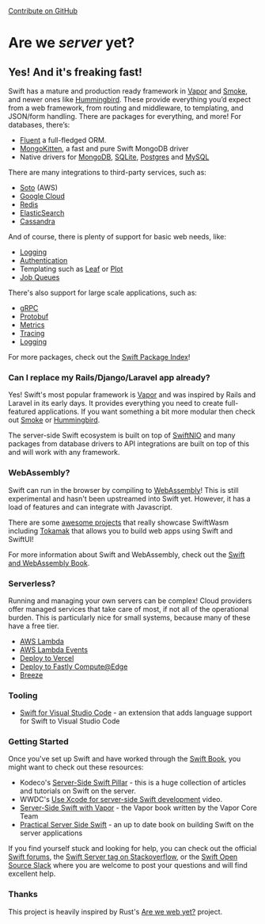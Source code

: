 <div class="github-fork-ribbon-wrapper left">
  <div class="github-fork-ribbon">
    <a href="https://github.com/brokenhandsio/are-we-server-yet" target="_blank">Contribute on GitHub</a>
  </div>
</div>

# Are we _server_ yet?
## Yes! And it's freaking fast!

Swift has a mature and production ready framework in [Vapor](https://www.vapor.codes) and [Smoke](https://github.com/amzn/smoke-framework), and newer ones like [Hummingbird](https://github.com/hummingbird-project/hummingbird). These provide everything you’d expect from a web framework, from routing and middleware, to templating, and JSON/form handling. There are packages for everything, and more! For databases, there’s:

- [Fluent](https://github.com/vapor/fluent-kit) a full-fledged ORM.
- [MongoKitten](https://github.com/orlandos-nl/MongoKitten), a fast and pure Swift MongoDB driver
- Native drivers for [MongoDB](https://github.com/mongodb/mongo-swift-driver), [SQLite](https://github.com/vapor/sqlite-nio), [Postgres](https://github.com/vapor/postgres-nio) and [MySQL](https://github.com/vapor/mysql-nio)

There are many integrations to third-party services, such as:

- [Soto](https://soto.codes) (AWS)
- [Google Cloud](https://github.com/vapor-community/google-cloud)
- [Redis](https://gitlab.com/mordil/RediStack)
- [ElasticSearch](https://github.com/brokenhandsio/elasticsearch-nio-client)
- [Cassandra](https://github.com/apple/swift-cassandra-client)

And of course, there is plenty of support for basic web needs, like:

- [Logging](https://github.com/apple/swift-log)
- [Authentication](https://github.com/vapor/jwt)
- Templating such as [Leaf](https://github.com/vapor/leaf) or [Plot](https://github.com/JohnSundell/Plot)
- [Job Queues](https://github.com/vapor/queues)

There's also support for large scale applications, such as:

- [gRPC](https://github.com/grpc/grpc-swift)
- [Protobuf](https://github.com/apple/swift-protobuf)
- [Metrics](https://github.com/apple/swift-metrics)
- [Tracing](https://github.com/apple/swift-distributed-tracing)
- [Logging](https://github.com/apple/swift-log)

For more packages, check out the [Swift Package Index](https://swiftpackageindex.com/)!

### Can I replace my Rails/Django/Laravel app already?

Yes! Swift's most popular framework is [Vapor](https://www.vapor.codes) and was inspired by Rails and Laravel in its early days. It provides everything you need to create full-featured applications. If you want something a bit more modular then check out [Smoke](https://github.com/amzn/smoke-framework) or [Hummingbird](https://github.com/hummingbird-project/hummingbird).

The server-side Swift ecosystem is built on top of [SwiftNIO](https://github.com/apple/swift-nio) and many packages from database drivers to API integrations are built on top of this and will work with any framework.

### WebAssembly?

Swift can run in the browser by compiling to [WebAssembly](https://swiftwasm.org)! This is still experimental and hasn't been upstreamed into Swift yet. However, it has a load of features and can integrate with Javascript. 

There are some [awesome projects](https://github.com/swiftwasm/awesome-swiftwasm) that really showcase SwiftWasm including [Tokamak](https://github.com/TokamakUI/Tokamak) that allows you to build web apps using Swift and SwiftUI!

For more information about Swift and WebAssembly, check out the [Swift and WebAssembly Book](https://book.swiftwasm.org).

### Serverless?

Running and managing your own servers can be complex! Cloud providers offer managed services that take care of most, if not all of the operational burden. This is particularly nice for small systems, because many of these have a free tier.

- [AWS Lambda](https://github.com/swift-server/swift-aws-lambda-runtime)
- [AWS Lambda Events](https://github.com/swift-server/swift-aws-lambda-events)
- [Deploy to Vercel](https://github.com/swift-cloud/Vercel)
- [Deploy to Fastly Compute@Edge](https://github.com/swift-cloud/Compute)
- [Breeze](https://github.com/swift-sprinter/Breeze)

### Tooling

- [Swift for Visual Studio Code](https://marketplace.visualstudio.com/items?itemName=sswg.swift-lang) - an extension that adds language support for Swift to Visual Studio Code

### Getting Started

Once you've set up Swift and have worked through the [Swift Book](https://docs.swift.org/swift-book/), you might want to check out these resources:

- Kodeco's [Server-Side Swift Pillar](https://www.kodeco.com/server-side-swift) - this is a huge collection of articles and tutorials on Swift on the server.
- WWDC's [Use Xcode for server-side Swift development](https://developer.apple.com/videos/play/wwdc2022/110360/) video.
- [Server-Side Swift with Vapor](https://www.kodeco.com/books/server-side-swift-with-vapor/v3.0) - the Vapor book written by the Vapor Core Team
- [Practical Server Side Swift](https://theswiftdev.gumroad.com/l/practical-server-side-swift) - an up to date book on building Swift on the server applications

If you find yourself stuck and looking for help, you can check out the official [Swift forums](https://forums.swift.org), the [Swift Server tag on Stackoverflow](https://stackoverflow.com/questions/tagged/swift-server), or the [Swift Open Source Slack](https://join.slack.com/t/swift-server/shared_invite/zt-1a3hxb9r5-8sFU3D7JUvaP5QO1AjSivg) where you are welcome to post your questions and will find excellent help.

### Thanks

This project is heavily inspired by Rust's [Are we web yet?](https://www.arewewebyet.org) project.
